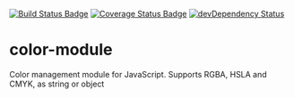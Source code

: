 [![Build Status Badge](https://img.shields.io/travis/roccivic/color-module.svg)](https://travis-ci.org/roccivic/color-module)
[![Coverage Status Badge](https://coveralls.io/repos/roccivic/color-module/badge.svg?branch=master)](https://coveralls.io/r/roccivic/color-module?branch=master)
[![devDependency Status](https://david-dm.org/roccivic/color-module/dev-status.svg)](https://david-dm.org/roccivic/color-module#info=devDependencies)

# color-module
Color management module for JavaScript. Supports RGBA, HSLA and CMYK, as string or object
